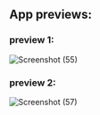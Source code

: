## App previews:

### preview 1:
![Screenshot (55)](https://github.com/user-attachments/assets/f4cbbe74-ff82-46dd-9f0d-46f478e14524)

### preview 2:
![Screenshot (57)](https://github.com/user-attachments/assets/b19097bd-37ec-49b0-8b1b-a68e591e1105)
